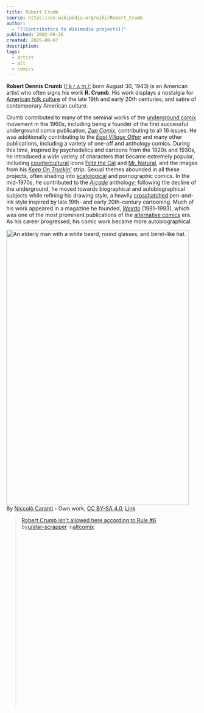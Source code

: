 ```yaml
---
title: Robert Crumb
source: https://en.wikipedia.org/wiki/Robert_Crumb
author:
  - "[[Contributors to Wikimedia projects]]"
published: 2002-09-26
created: 2025-08-07
description: 
tags:
  - artist
  - alt
  - comics
---
```

**Robert Dennis Crumb** ([/ k r ʌ m /](https://en.wikipedia.org/wiki/Help:IPA/English "Help:IPA/English"); born August 30, 1943) is an American artist who often signs his work **R. Crumb**. His work displays a nostalgia for [American folk culture](https://en.wikipedia.org/wiki/Folklore_of_the_United_States "Folklore of the United States") of the late 19th and early 20th centuries, and satire of contemporary American culture.

Crumb contributed to many of the seminal works of the [underground comix](https://en.wikipedia.org/wiki/Underground_comix "Underground comix") movement in the 1960s, including being a founder of the first successful underground comix publication, *[Zap Comix](https://en.wikipedia.org/wiki/Zap_Comix "Zap Comix")*, contributing to all 16 issues. He was additionally contributing to the *[East Village Other](https://en.wikipedia.org/wiki/East_Village_Other "East Village Other")* and many other publications, including a variety of one-off and anthology comics. During this time, inspired by psychedelics and cartoons from the 1920s and 1930s, he introduced a wide variety of characters that became extremely popular, including [countercultural](https://en.wikipedia.org/wiki/Counterculture_of_the_1960s "Counterculture of the 1960s") icons [Fritz the Cat](https://en.wikipedia.org/wiki/Fritz_the_Cat "Fritz the Cat") and [Mr. Natural](https://en.wikipedia.org/wiki/Mr._Natural_\(comics\) "Mr. Natural (comics)"), and the images from his *[Keep On Truckin'](https://en.wikipedia.org/wiki/Keep_On_Truckin%27_\(comics\) "Keep On Truckin' (comics)")* strip. Sexual themes abounded in all these projects, often shading into [scatological](https://en.wikipedia.org/wiki/Scatology "Scatology") and pornographic comics. In the mid-1970s, he contributed to the *[Arcade](https://en.wikipedia.org/wiki/Arcade_\(comics_magazine\) "Arcade (comics magazine)")* anthology; following the decline of the underground, he moved towards biographical and autobiographical subjects while refining his drawing style, a heavily [crosshatched](https://en.wikipedia.org/wiki/Hatching "Hatching") pen-and-ink style inspired by late 19th- and early 20th-century cartooning. Much of his work appeared in a magazine he founded, *[Weirdo](https://en.wikipedia.org/wiki/Weirdo_\(comics\) "Weirdo (comics)")* (1981–1993), which was one of the most prominent publications of the [alternative comics](https://en.wikipedia.org/wiki/Alternative_comics "Alternative comics") era. As his career progressed, his comic work became more autobiographical.

<p><a href="https://commons.wikimedia.org/wiki/File:Robert_Crumb_-_Lucca_Comics_%26_Games_2014_2.JPG#/media/File:Robert_Crumb_-_Lucca_Comics_&amp;_Games_2014_2.JPG"><img src="https://upload.wikimedia.org/wikipedia/commons/a/a3/Robert_Crumb_-_Lucca_Comics_%26_Games_2014_2.JPG" alt="An elderly man with a white beard, round glasses, and beret-like hat." height="720" width="479"></a><br>By <a href="//commons.wikimedia.org/wiki/User:Jaqen" title="User:Jaqen">Niccolò Caranti</a> - <span class="int-own-work" lang="en">Own work</span>, <a href="https://creativecommons.org/licenses/by-sa/4.0" title="Creative Commons Attribution-Share Alike 4.0">CC BY-SA 4.0</a>, <a href="https://commons.wikimedia.org/w/index.php?curid=36554047">Link</a></p>

<blockquote class="reddit-embed-bq" style="height:500px" data-embed-theme="dark" data-embed-height="739"><a href="https://www.reddit.com/r/altcomix/comments/1kj0i6b/robert_crumb_isnt_allowed_here_according_to_rule_6/">Robert Crumb isn't allowed here according to Rule #6</a><br> by<a href="https://www.reddit.com/user/star-scrapper/">u/star-scrapper</a> in<a href="https://www.reddit.com/r/altcomix/">altcomix</a></blockquote><script async="" src="https://embed.reddit.com/widgets.js" charset="UTF-8"></script>